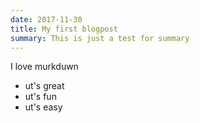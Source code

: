 ```yaml
---
date: 2017-11-30
title: My first blogpost
summary: This is just a test for summary
---
```



I love murkduwn

- ut's great
- ut's fun
- ut's easy
